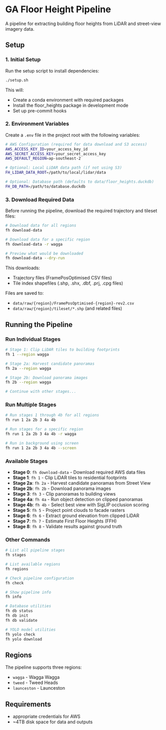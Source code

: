 # GA Floor Height Pipeline

A pipeline for extracting building floor heights from LiDAR and street-view imagery data.

## Setup

### 1. Initial Setup

Run the setup script to install dependencies:

```bash
./setup.sh
```

This will:
- Create a conda environment with required packages
- Install the floor_heights package in development mode
- Set up pre-commit hooks

### 2. Environment Variables

Create a `.env` file in the project root with the following variables:

```bash
# AWS Configuration (required for data download and S3 access)
AWS_ACCESS_KEY_ID=your_access_key_id
AWS_SECRET_ACCESS_KEY=your_secret_access_key
AWS_DEFAULT_REGION=ap-southeast-2

# Optional: Local LiDAR data path (if not using S3)
FH_LIDAR_DATA_ROOT=/path/to/local/lidar/data

# Optional: Database path (defaults to data/floor_heights.duckdb)
FH_DB_PATH=/path/to/database.duckdb
```

### 3. Download Required Data

Before running the pipeline, download the required trajectory and tileset files:

```bash
# Download data for all regions
fh download-data

# Download data for a specific region
fh download-data -r wagga

# Preview what would be downloaded
fh download-data --dry-run
```

This downloads:
- Trajectory files (FramePosOptimised CSV files)
- Tile index shapefiles (.shp, .shx, .dbf, .prj, .cpg files)

Files are saved to:
- `data/raw/{region}/FramePosOptimised-{region}-rev2.csv`
- `data/raw/{region}/tileset/*.shp` (and related files)

## Running the Pipeline

### Run Individual Stages

```bash
# Stage 1: Clip LiDAR tiles to building footprints
fh 1 --region wagga

# Stage 2a: Harvest candidate panoramas
fh 2a --region wagga

# Stage 2b: Download panorama images
fh 2b --region wagga

# Continue with other stages...
```

### Run Multiple Stages

```bash
# Run stages 1 through 4b for all regions
fh run 1 2a 2b 3 4a 4b

# Run stages for a specific region
fh run 1 2a 2b 3 4a 4b -r wagga

# Run in background using screen
fh run 1 2a 2b 3 4a 4b --screen
```

### Available Stages

- **Stage 0**: `fh download-data` - Download required AWS data files
- **Stage 1**: `fh 1` - Clip LiDAR tiles to residential footprints
- **Stage 2a**: `fh 2a` - Harvest candidate panoramas from Street View
- **Stage 2b**: `fh 2b` - Download panorama images
- **Stage 3**: `fh 3` - Clip panoramas to building views
- **Stage 4a**: `fh 4a` - Run object detection on clipped panoramas
- **Stage 4b**: `fh 4b` - Select best view with SigLIP occlusion scoring
- **Stage 5**: `fh 5` - Project point clouds to facade rasters
- **Stage 6**: `fh 6` - Extract ground elevation from clipped LiDAR
- **Stage 7**: `fh 7` - Estimate First Floor Heights (FFH)
- **Stage 8**: `fh 8` - Validate results against ground truth

### Other Commands

```bash
# List all pipeline stages
fh stages

# List available regions
fh regions

# Check pipeline configuration
fh check

# Show pipeline info
fh info

# Database utilities
fh db status
fh db init
fh db validate

# YOLO model utilities
fh yolo check
fh yolo download
```

## Regions

The pipeline supports three regions:
- `wagga` - Wagga Wagga
- `tweed` - Tweed Heads
- `launceston` - Launceston

## Requirements
-  appropriate credentials for AWS
- ~4TB disk space for data and outputs
